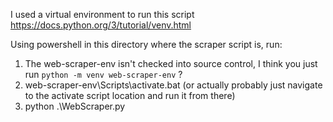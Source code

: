 
I used a virtual environment to run this script
https://docs.python.org/3/tutorial/venv.html

Using powershell in this directory where the scraper script is, run:
1. The web-scraper-env isn't checked into source control, I think you just run `python -m venv web-scraper-env` ?
2. web-scraper-env\Scripts\activate.bat (or actually probably just navigate to the activate script location and run it from there)
3. python .\WebScraper.py